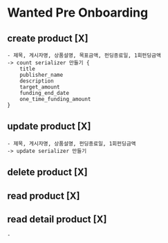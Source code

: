 # Wanted Pre Onboarding

## create product [X]

    - 제목, 게시자명, 상품설명, 목표금액, 펀딩종료일, 1회펀딩금액
    -> count serializer 만들기 {
        title
        publisher_name
        description
        target_amount
        funding_end_date
        one_time_funding_amount
    }

## update product [X]

    - 제목, 게시자명, 상품설명, 펀딩종료일, 1회펀딩금액
    -> update serializer 만들기

## delete product [X]

## read product [X]

## read detail product [X]

    -
